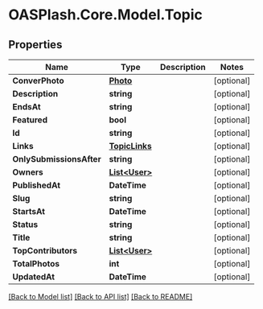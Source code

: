 # OASPlash.Core.Model.Topic

## Properties

Name | Type | Description | Notes
------------ | ------------- | ------------- | -------------
**ConverPhoto** | [**Photo**](Photo.md) |  | [optional] 
**Description** | **string** |  | [optional] 
**EndsAt** | **string** |  | [optional] 
**Featured** | **bool** |  | [optional] 
**Id** | **string** |  | [optional] 
**Links** | [**TopicLinks**](TopicLinks.md) |  | [optional] 
**OnlySubmissionsAfter** | **string** |  | [optional] 
**Owners** | [**List&lt;User&gt;**](User.md) |  | [optional] 
**PublishedAt** | **DateTime** |  | [optional] 
**Slug** | **string** |  | [optional] 
**StartsAt** | **DateTime** |  | [optional] 
**Status** | **string** |  | [optional] 
**Title** | **string** |  | [optional] 
**TopContributors** | [**List&lt;User&gt;**](User.md) |  | [optional] 
**TotalPhotos** | **int** |  | [optional] 
**UpdatedAt** | **DateTime** |  | [optional] 

[[Back to Model list]](../README.md#documentation-for-models) [[Back to API list]](../README.md#documentation-for-api-endpoints) [[Back to README]](../README.md)

